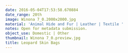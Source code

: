 ```yaml
---
date: 2016-05-04T17:53:58.670884
date_range: 20th
image: Winona 7_0.2000x2000.jpg
material: 'Animal Hide and Fur | Leather | Textile '
notes: Open for metadata submission.
object_use: Domestic | Other
thumbnail: Winona 7_0.preview.jpg
title: Leopard Skin Bags
---
```


